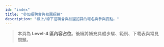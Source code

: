 ```yaml
---
id: "index"
title: "參加招聘會與校園招募"
description: "線上/線下招聘會與校園招募的報名與參與要點。"
---
```


> 本頁為 **Level-4 區內容占位**。後續將補充具體步驟、範例、下載表與常見問題。
